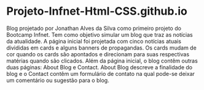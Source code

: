 # Projeto-Infnet-Html-CSS.github.io
Blog projetado por Jonathan Alves da Silva como primeiro projeto do Bootcamp Infnet. Tem como objetivo simular um blog que traz as notícias da atualidade. A página inicial foi projetada com cinco notícias atuais divididas em cards e alguns banners de propagandas. Os cards mudam de cor quando os cards são apontados e direcionam para suas respectivas matérias quando são clicados. Além da página inicial, o blog contêm outras duas páginas: About Blog e Contact. About Blog descreve a finalidade do blog e o Contact contêm um formulário de contato na qual pode-se deixar um comentário ou sugestão para o blog.
